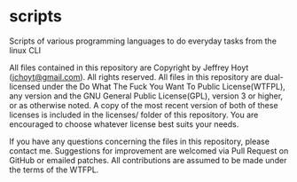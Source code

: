 scripts
=======

Scripts of various programming languages to do everyday tasks from the linux CLI

All files contained in this repository are Copyright by Jeffrey Hoyt (jchoyt@gmail.com). All rights reserved.  All files in this repository are dual-licensed under the Do What The Fuck You Want To Public License(WTFPL), any version and the GNU General Public License(GPL), version 3 or higher, or as otherwise noted. A copy of the most recent version of both of these licenses is included in the licenses/ folder of this repository. You are encouraged to choose whatever license best suits your needs. 

If you have any questions concerning the files in this repository, please contact me.  Suggestions for improvement are welcomed via Pull Request on GitHub or emailed patches. All contributions are assumed to be made under the terms of the WTFPL.
